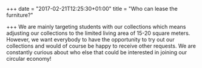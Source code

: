 +++
date = "2017-02-21T12:25:30+01:00"
title = "Who can lease the furniture?"

+++
We are mainly targeting students with our collections which means adjusting our collections to the limited living area of 15-20 square meters. However, we want everybody to have the opportunity to try out our collections and would of course be happy to receive other requests. We are constantly curious about who else that could be interested in joining our circular economy!